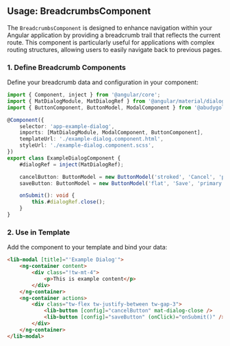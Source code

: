 ## Usage: BreadcrumbsComponent

The `BreadcrumbsComponent` is designed to enhance navigation within your Angular application by providing a breadcrumb trail that reflects the current route. This component is particularly useful for applications with complex routing structures, allowing users to easily navigate back to previous pages.

### 1. Define Breadcrumb Components

Define your breadcrumb data and configuration in your component:

```typescript
import { Component, inject } from '@angular/core';
import { MatDialogModule, MatDialogRef } from '@angular/material/dialog';
import { ButtonComponent, ButtonModel, ModalComponent } from '@abudygold/angular-ui-kit';

@Component({
	selector: 'app-example-dialog',
	imports: [MatDialogModule, ModalComponent, ButtonComponent],
	templateUrl: './example-dialog.component.html',
	styleUrl: './example-dialog.component.scss',
})
export class ExampleDialogComponent {
	#dialogRef = inject(MatDialogRef);

	cancelButton: ButtonModel = new ButtonModel('stroked', 'Cancel', 'primary');
	saveButton: ButtonModel = new ButtonModel('flat', 'Save', 'primary');

	onSubmit(): void {
		this.#dialogRef.close();
	}
}
```

### 2. Use in Template

Add the component to your template and bind your data:

```html
<lib-modal [title]="'Example Dialog'">
	<ng-container content>
		<div class="!tw-mt-4">
			<p>This is example content</p>
		</div>
	</ng-container>
	<ng-container actions>
		<div class="tw-flex tw-justify-between tw-gap-3">
			<lib-button [config]="cancelButton" mat-dialog-close />
			<lib-button [config]="saveButton" (onClick)="onSubmit()" />
		</div>
	</ng-container>
</lib-modal>
```
